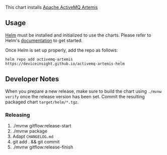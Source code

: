 This chart installs [Apache ActiveMQ Artemis](https://activemq.apache.org/components/artemis/)

## Usage

[Helm](https://helm.sh) must be installed and initialized to use the charts.
Please refer to Helm's [documentation](https://helm.sh/docs/) to get started.

Once Helm is set up properly, add the repo as follows:

```console
helm repo add activemq-artemis https://deviceinsight.github.io/activemq-artemis-helm
```

## Developer Notes

When you prepare a new release, make sure to build the chart using `./mvnw verify` once the release version has been set.
Commit the resulting packaged chart `target/helm/*.tgz`.

### Releasing
1) ./mvnw gitflow:release-start
2) ./mvnw package
3) Adapt `CHANGELOG.md`
4) git add . && git commit
5) ./mvnw gitflow:release-finish